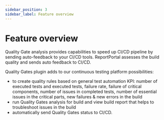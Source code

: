```yaml
---
sidebar_position: 3
sidebar_label: Feature overview
---
```


# Feature overview

Quality Gate analysis provides capabilities to speed up CI/CD pipeline by sending auto-feedback to your CI/CD tools. ReportPortal assesses the build quality and sends auto feedback to CI/CD.

Quality Gates plugin adds to our continuous testing platform possibilities:

* to create quality rules based on general test automation KPI: number of executed tests and executed tests, failure rate, failure of critical components, number of issues in completed tests, number of essential issues in the critical parts, new failures & new errors in the build
* run Quality Gates analysis for build and view build report that helps to troubleshoot issues in the build
* automatically send Quality Gates status to CI/CD.
